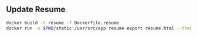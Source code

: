 ## Update Resume
```bash
docker build -t resume -f Dockerfile.resume .
docker run -v $PWD/static:/usr/src/app resume export resume.html --theme jsonresume-theme-rocketspacer
```